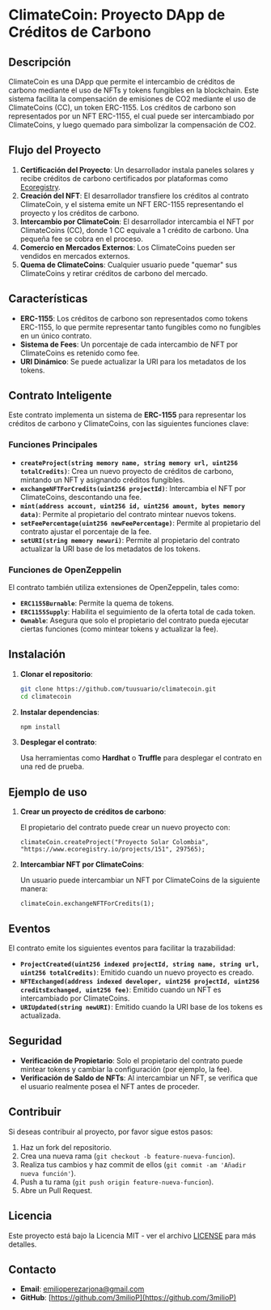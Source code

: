 # ClimateCoin: Proyecto DApp de Créditos de Carbono

## Descripción

ClimateCoin es una DApp que permite el intercambio de créditos de carbono mediante el uso de NFTs y tokens fungibles en la blockchain. Este sistema facilita la compensación de emisiones de CO2 mediante el uso de ClimateCoins (CC), un token ERC-1155. Los créditos de carbono son representados por un NFT ERC-1155, el cual puede ser intercambiado por ClimateCoins, y luego quemado para simbolizar la compensación de CO2.

## Flujo del Proyecto

1. **Certificación del Proyecto**: Un desarrollador instala paneles solares y recibe créditos de carbono certificados por plataformas como [Ecoregistry](https://www.ecoregistry.io).
2. **Creación del NFT**: El desarrollador transfiere los créditos al contrato ClimateCoin, y el sistema emite un NFT ERC-1155 representando el proyecto y los créditos de carbono.
3. **Intercambio por ClimateCoin**: El desarrollador intercambia el NFT por ClimateCoins (CC), donde 1 CC equivale a 1 crédito de carbono. Una pequeña fee se cobra en el proceso.
4. **Comercio en Mercados Externos**: Los ClimateCoins pueden ser vendidos en mercados externos.
5. **Quema de ClimateCoins**: Cualquier usuario puede "quemar" sus ClimateCoins y retirar créditos de carbono del mercado.

## Características

- **ERC-1155**: Los créditos de carbono son representados como tokens ERC-1155, lo que permite representar tanto fungibles como no fungibles en un único contrato.
- **Sistema de Fees**: Un porcentaje de cada intercambio de NFT por ClimateCoins es retenido como fee.
- **URI Dinámico**: Se puede actualizar la URI para los metadatos de los tokens.

## Contrato Inteligente

Este contrato implementa un sistema de **ERC-1155** para representar los créditos de carbono y ClimateCoins, con las siguientes funciones clave:

### Funciones Principales

- **`createProject(string memory name, string memory url, uint256 totalCredits)`**: Crea un nuevo proyecto de créditos de carbono, mintando un NFT y asignando créditos fungibles.
- **`exchangeNFTForCredits(uint256 projectId)`**: Intercambia el NFT por ClimateCoins, descontando una fee.
- **`mint(address account, uint256 id, uint256 amount, bytes memory data)`**: Permite al propietario del contrato mintear nuevos tokens.
- **`setFeePercentage(uint256 newFeePercentage)`**: Permite al propietario del contrato ajustar el porcentaje de la fee.
- **`setURI(string memory newuri)`**: Permite al propietario del contrato actualizar la URI base de los metadatos de los tokens.

### Funciones de OpenZeppelin

El contrato también utiliza extensiones de OpenZeppelin, tales como:
- **`ERC1155Burnable`**: Permite la quema de tokens.
- **`ERC1155Supply`**: Habilita el seguimiento de la oferta total de cada token.
- **`Ownable`**: Asegura que solo el propietario del contrato pueda ejecutar ciertas funciones (como mintear tokens y actualizar la fee).

## Instalación

1. **Clonar el repositorio**:

    ```bash
    git clone https://github.com/tuusuario/climatecoin.git
    cd climatecoin
    ```

2. **Instalar dependencias**:

    ```bash
    npm install
    ```

3. **Desplegar el contrato**:
   
   Usa herramientas como **Hardhat** o **Truffle** para desplegar el contrato en una red de prueba.

## Ejemplo de uso

1. **Crear un proyecto de créditos de carbono**:

   El propietario del contrato puede crear un nuevo proyecto con:

    ```solidity
    climateCoin.createProject("Proyecto Solar Colombia", "https://www.ecoregistry.io/projects/151", 297565);
    ```

2. **Intercambiar NFT por ClimateCoins**:

   Un usuario puede intercambiar un NFT por ClimateCoins de la siguiente manera:

    ```solidity
    climateCoin.exchangeNFTForCredits(1);
    ```

## Eventos

El contrato emite los siguientes eventos para facilitar la trazabilidad:

- **`ProjectCreated(uint256 indexed projectId, string name, string url, uint256 totalCredits)`**: Emitido cuando un nuevo proyecto es creado.
- **`NFTExchanged(address indexed developer, uint256 projectId, uint256 creditsExchanged, uint256 fee)`**: Emitido cuando un NFT es intercambiado por ClimateCoins.
- **`URIUpdated(string newURI)`**: Emitido cuando la URI base de los tokens es actualizada.

## Seguridad

- **Verificación de Propietario**: Solo el propietario del contrato puede mintear tokens y cambiar la configuración (por ejemplo, la fee).
- **Verificación de Saldo de NFTs**: Al intercambiar un NFT, se verifica que el usuario realmente posea el NFT antes de proceder.

## Contribuir

Si deseas contribuir al proyecto, por favor sigue estos pasos:

1. Haz un fork del repositorio.
2. Crea una nueva rama (`git checkout -b feature-nueva-funcion`).
3. Realiza tus cambios y haz commit de ellos (`git commit -am 'Añadir nueva función'`).
4. Push a tu rama (`git push origin feature-nueva-funcion`).
5. Abre un Pull Request.

## Licencia

Este proyecto está bajo la Licencia MIT - ver el archivo [LICENSE](LICENSE) para más detalles.

## Contacto

- **Email**: emilioperezarjona@gmail.com
- **GitHub**: [https://github.com/3milioP](https://github.com/3milioP)

